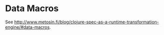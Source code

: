 # Data Macros

See http://www.metosin.fi/blog/clojure-spec-as-a-runtime-transformation-engine/#data-macros.
